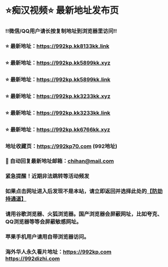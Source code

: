 # ⭐️痴汉视频⭐️ 最新地址发布页

### ‼️微信/QQ用户请长按复制地址到浏览器里访问‼️

### ⭐️ 最新地址：https://992kp.kk8133kk.link

### ⭐️ 最新地址：https://992kp.kk5899kk.xyz

### ⭐️ 最新地址：https://992kp.kk5899kk.link

### ⭐️ 最新地址：https://992kp.kk3233kk.xyz

### ⭐️ 最新地址：https://992kp.kk3233kk.link

### ⭐️ 最新地址：https://992kp.kk6766kk.xyz



### 地址收藏页：https://992kp70.com (992地址)
### 📧 自动回复最新地址邮箱：chihan@mail.com
### 紧急提醒！近期非法跳转等活动频发
### 如果点击网址进入后发现不是本站，请立即返回并选择此处的[【防劫持通道】](https://23.224.130.222:7583)
### 请用谷歌浏览器、火狐浏览器。国产浏览器会屏蔽网址，比如夸克、QQ浏览器等等会屏蔽敏感网址。
### 苹果手机用户请用自带浏览器访问。
### 海外华人永久看片地址：https://992kp.com  https://992dizhi.com
